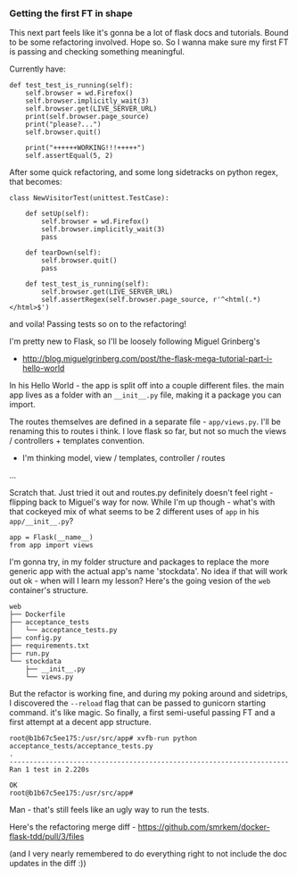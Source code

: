 ### Getting the first FT in shape

This next part feels like it's gonna be a lot of flask docs and tutorials. Bound to be
some refactoring involved. Hope so. So I wanna make sure my first FT is passing and checking
something meaningful.

Currently have:
```
def test_test_is_running(self):
    self.browser = wd.Firefox()
    self.browser.implicitly_wait(3)
    self.browser.get(LIVE_SERVER_URL)
    print(self.browser.page_source)
    print("please?...")
    self.browser.quit()

    print("++++++WORKING!!!+++++")
    self.assertEqual(5, 2)
```

After some quick refactoring, and some long sidetracks on python regex, that becomes:
```
class NewVisitorTest(unittest.TestCase):

    def setUp(self):
        self.browser = wd.Firefox()
        self.browser.implicitly_wait(3)
        pass

    def tearDown(self):
        self.browser.quit()
        pass

    def test_test_is_running(self):
        self.browser.get(LIVE_SERVER_URL)
        self.assertRegex(self.browser.page_source, r'^<html(.*)</html>$')
```
and voila! Passing tests so on to the refactoring!

I'm pretty new to Flask, so I'll be loosely following Miguel Grinberg's
- http://blog.miguelgrinberg.com/post/the-flask-mega-tutorial-part-i-hello-world

In his Hello World - the app is split off into a couple different files. the main app lives as a folder with
an `__init__.py` file, making it a package you can import.

The routes themselves are defined in a separate file - `app/views.py`. I'll be renaming this to routes i think.
I love flask so far, but not so much the views / controllers + templates convention.
- I'm thinking model, view / templates, controller / routes

...


Scratch that. Just tried it out and routes.py definitely doesn't feel right - flipping back to Miguel's way for now.
While I'm up though - what's with that cockeyed mix of what seems to be 2 different uses of `app` in his `app/__init__.py`?
```
app = Flask(__name__)
from app import views
```

I'm gonna try, in my folder structure and packages to replace the more generic app with the actual app's name 'stockdata'.
No idea if that will work out ok - when will I learn my lesson? Here's the going vesion of the `web` container's structure.
```
web
├── Dockerfile
├── acceptance_tests
│   └── acceptance_tests.py
├── config.py
├── requirements.txt
├── run.py
└── stockdata
    ├── __init__.py
    └── views.py
```

But the refactor is working fine, and during my poking around and sidetrips, I discovered the `--reload` flag that can be
passed to gunicorn starting command. it's like magic. So finally, a first semi-useful passing FT and a first attempt
at a decent app structure.

```
root@b1b67c5ee175:/usr/src/app# xvfb-run python acceptance_tests/acceptance_tests.py
.
----------------------------------------------------------------------
Ran 1 test in 2.220s

OK
root@b1b67c5ee175:/usr/src/app#
```

Man - that's still feels like an ugly way to run the tests.

Here's the refactoring merge diff -
https://github.com/smrkem/docker-flask-tdd/pull/3/files

(and I very nearly remembered to do everything right to not include the doc updates in the diff :))
